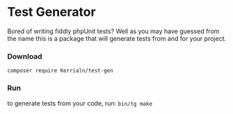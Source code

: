 # Test Generator
Bored of writing fiddly phpUnit tests? 
Well as you may have guessed from the name this is a package that will generate tests from and for your project. 

### Download
```composer require Kerrialn/test-gen```

### Run 
to generate tests from your code, run: 
```bin/tg make```

